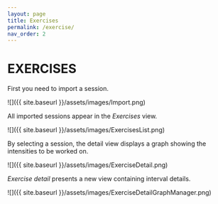 ```yaml
---
layout: page
title: Exercises
permalink: /exercise/
nav_order: 2
---
```

# EXERCISES

First you need to import a session.

![]({{ site.baseurl }}/assets/images/Import.png)

All imported sessions appear in the *Exercises* view. 

![]({{ site.baseurl }}/assets/images/ExercisesList.png)

By selecting a session, the detail view displays a graph showing the intensities to be worked on.

![]({{ site.baseurl }}/assets/images/ExerciseDetail.png)

*Exercise detail* presents a new view containing interval details.

![]({{ site.baseurl }}/assets/images/ExerciseDetailGraphManager.png)